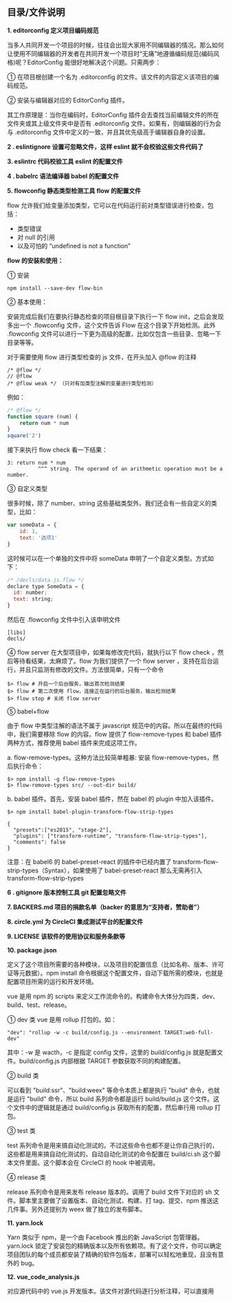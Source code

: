 ## 目录/文件说明

**1. editorconfig 定义项目编码规范**

当多人共同开发一个项目的时候，往往会出现大家用不同编辑器的情况。那么如何让使用不同编辑器的开发者在共同开发一个项目时“无痛”地遵循编码规范(编码风格)呢？EditorConfig 能很好地解决这个问题。只需两步：

① 在项目根创建一个名为 .editorconfig 的文件。该文件的内容定义该项目的编码规范。

② 安装与编辑器对应的 EditorConfig 插件。

其工作原理是：当你在编码时，EditorConfig 插件会去查找当前编辑文件的所在文件夹或其上级文件夹中是否有 .editorconfig 文件。如果有，则编辑器的行为会与 .editorconfig 文件中定义的一致，并且其优先级高于编辑器自身的设置。

**2 . eslintignore 设置可忽略文件，这样 eslint 就不会校验这些文件代码了**

**3.  eslintrc 代码校验工具 eslint 的配置文件**

**4 . babelrc 语法编译器 babel 的配置文件**

**5. flowconfig 静态类型检测工具 flow 的配置文件**

flow 允许我们给变量添加类型，它可以在代码运行前对类型错误进行检查，包括：

- 类型错误
- 对 null 的引用
- 以及可怕的 “undefined is not a function”

**flow 的安装和使用：**

① 安装 

```
npm install --save-dev flow-bin
```

② 基本使用：

安装完成后我们在要执行静态检查的项目根目录下执行一下 flow init，之后会发现多出一个 .flowconfig 文件，这个文件告诉 Flow 在这个目录下开始检测。此外 .flowconfig 文件可以进行一下更为高级的配置，比如仅包含一些目录、忽略一下目录等等。

对于需要使用 flow 进行类型检查的 js 文件，在开头加入 @flow 的注释

```
/* @flow */
// @flow 
/* @flow weak */ （只对有加类型注解的变量进行类型检测）
```

例如：

```javascript
/* @flow */
function square (num) {  
    return num * num
}
square('2')
```

接下来执行 flow check 看一下结果：

```
3: return num * num
          ^^^ string. The operand of an arithmetic operation must be a number.
```

③ 自定义类型

很多时候，除了 number、string 这些基础类型外，我们还会有一些自定义的类型，比如：

```javascript
var someData = {
    id: 1,
    text: '选项1'
}
```

这时候可以在一个单独的文件中将 someData 申明了一个自定义类型。方式如下：

```javascript
/* /decls/data.js.flow */
declare type SomeData = {
  id: number;
  text: string;
}
```

然后在 .flowconfig 文件中引入该申明文件

```
[libs]
decls/
```

④ flow server
在大型项目中，如果每修改完代码，就执行以下 flow check ，然后等待看结果，太麻烦了。flow 为我们提供了一个 flow server ，支持在后台运行，并且只监测有修改的文件。方法很简单，只有一个命令

```
$> flow # 开启一个后台服务，输出首次检测结果
$> flow # 第二次使用 flow，连接正在运行的后台服务，输出检测结果
$> flow stop # 关闭 flow server
```

⑤ babel+flow

由于 flow 中类型注解的语法不属于 javascript 规范中的内容。所以在最终的代码中，我们需要移除 flow 的内容。flow 提供了 flow-remove-types 和 babel 插件两种方式，推荐使用 babel 插件来完成这项工作。

a. flow-remove-types。这种方法比较简单粗暴: 安装 flow-remove-types，然后执行命令：

```
$> npm install -g flow-remove-types
$> flow-remove-types src/ --out-dir build/
```

b. babel 插件。首先，安装 babel 插件，然在 babel 的 plugin 中加入该插件。

```
$> npm install babel-plugin-transform-flow-strip-types

{
  "presets":["es2015", "stage-2"],
  "plugins": ["transform-runtime", "transform-flow-strip-types"],
  "comments": false
}
```

注意：在 babel6 的 babel-preset-react 的插件中已经内置了 transform-flow-strip-types（Syntax），如果使用了 babel-preset-react 那么无需再引入 transform-flow-strip-types

**6 . gitignore 版本控制工具 git 配置忽略文件**

**7.  BACKERS.md 项目的捐款名单（backer 的意思为“支持者，赞助者”）**

**8. circle.yml 为 CircleCI 集成测试平台的配置文件**

**9.  LICENSE 该软件的使用协议和服务条款等**

**10.  package.json**

定义了这个项目所需要的各种模块，以及项目的配置信息（比如名称、版本、许可证等元数据）。npm install 命令根据这个配置文件，自动下载所需的模块，也就是配置项目所需的运行和开发环境。

vue 是用 npm 的 scripts 来定义工作流命令的。构建命令大体分为四类，dev、build、test、release。

① dev 类
vue 是用 rollup 打包的。如：

```
"dev": "rollup -w -c build/config.js --environment TARGET:web-full-dev"
```

其中：-w 是 wacth，-c 是指定 config 文件，这里的 build/config.js 就是配置文件。build/config.js 内部根据 TARGET 参数获取不同的构建配置。

② build 类

可以看到 "build:ssr"、"build:weex" 等命令本质上都是执行 "build" 命令，也就是运行 "build" 命令，所以 build 系列命令都是运行 build/build.js 这个文件。这个文件中的逻辑就是通过 build/config.js 获取所有的配置，然后串行用 rollup 打包。

③ test 类

test 系列命令是用来搞自动化测试的。不过这些命令也都不是让你自己执行的，这些都是用来搞自动化测试的，自动自动化测试的命令配置在 build/ci.sh 这个脚本文件里面。这个脚本会在 CircleCI 的 hook 中被调用。

④ release 类

release 系列命令是用来发布 release 版本的。调用了 build 文件下对应的 sh 文件。脚本里主要做了设置版本、自动化测试、构建、打 tag、提交、npm 推送这几件事。另外还提别为 weex 做了独立的发布脚本。

**11.  yarn.lock**

Yarn 类似于 npm，是一个由 Facebook 推出的新 JavaScript 包管理器。yarn.lock 锁定了安装包的精确版本以及所有依赖项。有了这个文件，你可以确定项目团队的每个成员都安装了精确的软件包版本，部署可以轻松地重现，且没有意外的 bug。

**12.  vue_code_analysis.js**

对应源代码中的 vue.js 开发版本。该文件对源代码逐行分析注释，可以直接用 <script> 标签引入该文件。

**13. 源码 src**


|——  compiler	编译器，解析模板

|——  core	Vue 核心代码

|——  platforms	不同平台下各自独有代码

|——  server	 服务器端渲染， server side render (ssr)

|——  sfc  将 .vue 文件转换为 sfc 对象（可识别组件）

|—— shared 工具函数集



下面对 core 目录简单介绍下（详细分析见源码注释）：

**1. components 目录，定义 <KeepAlive> 组件。**

**2. global-api 目录，定义以下公共方法：**

```javascript
Vue.extend( options ) // 传入一个配置对象，生成新的组件构造函数
Vue.set( target, key, value ) // 设置对象属性
Vue.delete( target, key ) // 删除对象的属性
Vue.nextTick( [callback, context] ) // 在下次 DOM 更新循环结束之后执行回调函数
Vue.use( plugin ) // 安装 Vue.js 插件
Vue.mixin( mixin ) // 全局注册一个混入，影响之后创建的每一个 Vue 实例
Vue.compile( template ) // 将字符串模板编译成渲染函数

Vue.directive( id, [definition] ) // 注册或获取全局指令（两个实参注册，一个实参获取）
Vue.component( id, [definition] ) // 注册或获取全局组件（两个实参注册，一个实参获取）
Vue.filter( id, [definition] ) // 注册或获取全局过滤器（两个实参注册，一个实参获取）
```

**3. instance 目录**

index.js 定义 Vue 构造函数
构造函数接受配置对象 options 作为实参，新建 Vue 实例。

init.js 定义 Vue.prototype._init 方法
这是 Vue 构造函数中唯一调用的一个方法，该方法完成实例的初始化以及视图初始渲染。

state.js 定义以下 5 个属性/方法：

```javascript
Vue.prototype.$data // vm.$data -> vm._data -> vm.$options.data
Vue.prototype.$props // vm.$props -> vm._props -> vm.$options.props
Vue.prototype.$set // 设置对象属性，这是全局 Vue.set 方法的别名
Vue.prototype.$delete // 删除对象属性，这是全局 Vue.delete 方法的别名
Vue.prototype.$watch // 观察一个函数返回值/表达式的值，若发生变化就触发回调函数
```

events.js 定义以下 4 个方法：

```javascript
Vue.prototype.$on // 监听自定义事件
Vue.prototype.$once // 监听自定义事件（只触发一次，然后自动解除监听）
Vue.prototype.$off // 移除自定义事件监听器
Vue.prototype.$emit // 触发事件
```

lifecycle.js 定义以下 3 个方法：

```javascript
Vue.prototype._update // 更新视图（内部方法）
Vue.prototype.$forceUpdate // 更新视图（实际上就是调用上面的 _update 方法）
Vue.prototype.$destroy // 完全销毁一个实例。清理它与其它实例的连接，解绑它的全部指令及事件监听器
```

render.js 定义以下多个渲染相关的内部方法：

```javascript
Vue.prototype.$nextTick // 将回调函数延迟到下次 DOM 更新循环之后执行（它跟全局方法 Vue.nextTick 一样，不同的是回调的 this 自动绑定到调用它的实例上）
Vue.prototype._render // 生成当前实例对应的虚拟节点 vnode
Vue.prototype._o = markOnce // 标记静态树（v-once）
Vue.prototype._n = toNumber // 转为数值
Vue.prototype._s = toString // 转为字符串
Vue.prototype._l = renderList // 渲染 v-for 列表
Vue.prototype._t = renderSlot // 渲染 <slot>
Vue.prototype._q = looseEqual // 形式上（都转为字符串后）是否相等
Vue.prototype._i = looseIndexOf // 返回元素在数组中的索引
Vue.prototype._m = renderStatic // 渲染静态树
Vue.prototype._f = resolveFilter // 根据 id 返回某个指定的过滤器
Vue.prototype._k = checkKeyCodes // 检查当前按下的键盘按键，若不是指定的键，则返回 true
Vue.prototype._b = bindObjectProps // 将 v-bind="object" 转换成 VNode 的 data
Vue.prototype._v = createTextVNode // 创建文本 VNode
Vue.prototype._e = createEmptyVNode // 创建一个空的 vNode（注释）
Vue.prototype._u = resolveScopedSlots // 返回作用域插槽渲染函数集合
Vue.prototype._g = bindObjectListeners // 将 v-on="object" 转换成 VNode 的 data
```
**4. observer 目录，讲述 Observer-Dep-Watcher 之间的三角关系**

这一部分相对独立，是学习观察者模式很好的例子，这里只介绍两个函数的执行流程：

```javascript
observe(data, true /* 作为根 data */)
```

(1) 如果 data 不是对象就返回，只有对象才继续执行后续步骤

(2) 如果 data 有对应的 Observer 实例 data.ob 那就将它作为 observe 方法返回值

(3) 如果 data 没有对应的 Observer 实例，那就执行 ob = new Observer(value)

(4) new Observer(value) 的本质是执行 ob.walk(data)

(5) 依次遍历 data 的属性 key，执行 defineReactive$$1(obj, keys[i], obj[keys[i]])

(6) defineReactive$$1 会劫持属性 key 的 get/set 操作。

(7) 当获取属性 key 时除了返回属性值，还会将 Dep.target（即与属性 key 对应的 watcher）加入到 key 的订阅者数组里（dep.depend() -> Dep.target.addDep(dep)）

(8) 当设置属性 key 时除了更新属性值外，还会由主题对象 dep 发出通知给所有的订阅者 dep.notify()

总的来说就是：observe(data) -> new Observer(data) -> defineReactive$$1()

```javascript
var watcher = new Watcher(vm, 'aaa.bbb.ccc' , cb, options);
```

(1) 执行 watcher = new Watcher() 会定义 watcher.getter = parsePath(‘aaa.bbb.ccc’)（这是一个函数），同时也会定义 watcher.value = watcher.get()，而这会触发执行 watcher.get()

(2) 执行 watcher.get() 就是执行 watcher.getter.call(vm, vm)，也就是 parsePath(‘aaa.bbb.ccc’).call(vm, vm)

(3) 执行 parsePath(‘aaa.bbb.ccc’).call(vm, vm) 会触发 vm.aaa.bbb.ccc 属性读取操作

(4) vm.aaa.bbb.ccc 属性读取会触发 aaa.bbb.cc 属性的 get 函数（在 defineReactive$$1 函数中定义）

(5) get 函数会触发 dep.depend()，也就是 Dep.target.addDep(dep)，即把 Dep.target 这个 Watcher 实例添加到 dep.subs 数组里（也就是说，dep 可以发布消息通知给订阅者 Dep.target）

(6) 那么 Dep.targe 又是什么呢？其实 (2) 中执行 watcher.get() 之前已经将 Dep.target 锁定为当前 watcher（等到 watcher.get() 执行结束时释放 Dep.target）

(7) 于是，watcher 就加入了 aaa.bbb.ccc 属性的订阅数组，也就是说 watcher 对 aaa.bbb.ccc 属性感兴趣

(8) 当给 aaa.bbb.ccc 属性赋值时，如 vm.aaa.bbb.ccc = 100 会触发 vm 的 aaa.bbb.ccc 属性的 set 函数（在 defineReactive$$1 函数中定义）

(9) set 函数触发 dep.notify()

(10) 执行 dep.notify() 就会遍历 dep.subs 中的所有 watcher，并依次执行 watcher.update()

(11) 执行 watcher.update() 又会触发 watcher.run()

(12) watcher.run() 触发 watcher.cb.call(watcher.vm, value, oldValue);

**5. util 目录**

debug.js 定义 3 个辅助调试的方法：

```javascript
warn(msg, vm) // 打印警告信息
tip(msg, vm) // 打印提示信息
formatComponentName(vm, includeFile) // 返回格式化的字符串形式组件名
```

env.js 做一些环境相关的功能嗅探和兼容性处理，例如对象是否原生支持 watch 方法，事件监听是否支持 Passive 模式，当前是否处在服务器环境，以及封装 nextTick 函数和 _Set 类。这里着重说一说 nextTick 函数的。

原函数代码比较多，为了便于理解，这里做个简化：

```javascript
var callbacks = [];
var pending = false;
var timerFunc;

function nextTickHandler () {
    /* 依次执行 callbacks 队列中的函数，并清空该队列，解锁 */
}
timerFunc = function () {
    /* 异步执行 nextTickHandler() */
};
var nextTick = function queueNextTick (cb, ctx) {
    var _resolve;
    /* 将匿名函数封装 cb/_resolve，并推入 callbacks 队列 */
    callbacks.push(function () {
      if (cb) {
        cb.call(ctx);
      } else if (_resolve) {
        _resolve(ctx);
      }
    });
    /* 执行 timerFunc() 并上锁 */
    if (!pending) {
      pending = true;
      timerFunc();
    }
    /* 参数为空并且不支持 Promise */
    if (!cb && typeof Promise !== 'undefined') {
      return new Promise(function (resolve, reject) {
        /* 于是可以用 _resolve 方法来触发 Promise 实例的 then 回调 */
        _resolve = resolve;
      })
    }
}
```

总结一下 nextTick 函数的用法：

```javascript
var nextTick = function queueNextTick (cb, ctx) {...}
```

a) 若 cb 参数不存在或当前环境不支持 Promise，则没有指定返回值，也就是 undefined；

b) 否则，返回一个 promise 实例

也就是说：

① nextTick 方法有实参时，将实参加入回调函数队列 callbacks，然后在本轮DOM 更新循环结束后，依次执行回调队列 callbacks 中的函数；

② nextTick 方法没有实参时，返回一个 Promise 实例。可以为该实例添加 then 回调，待队列 callbacks 中函数执行 _resolve(ctx) 时触发 then 的回调方法

options.js 定义各个选项合并策略，简单地说就是：每个组件构造函数原本都有一些选项，新建组件实例的时候又会传入选项配置对象，这就涉及到选项之间的合并问题。在这里是这么处理的：

```javascript
// 1. 初始化合并策略对象
config.optionMergeStrategies = Object.create(null)
strats = config.optionMergeStrategies

// 2. 逐步添加各个选项的合并策略
strats.el = strats.propsData = function (parent, child, vm, key) {...}
strats.data = function (parentVal, childVal, vm) {...}

[
  'beforeCreate',
  'created',
  'beforeMount',
  'mounted',
  'beforeUpdate',
  'updated',
  'beforeDestroy',
  'destroyed',
  'activated',
  'deactivated'
].forEach(hook => {
  strats[hook] = mergeHook
})

[
 'component',
 'directive',
 'filter'
].forEach(function (type) {
  strats[type + 's'] = mergeAssets
})

strats.watch = function (parentVal, childVal) {...}

strats.props =
strats.methods =
strats.inject =
strats.computed = function (parentVal: ?Object, childVal: ?Object): ?Object {
  ...
}
strats.provide = mergeDataOrFn

/*
  可以看到，逐步给 strats 添加合并方法（不同的属性，对应的合并策略不太一样）
  这些方法的形式都很统一：f(parentVal, childVal, vm ,key) ，最多四个参数，一般两个参数就行。
 */

// 3. 合并选项对象（简化的 mergeOptions 方法）
function mergeOptions (
  parent: Object,
  child: Object,
  vm?: Component
): Object {

  /* 打印出不合要求的组件名 */

  /* 修正 child 对象 */

  /* 
     将 child.props 的每一项都格式化成对象格式
     将数组 child.inject 转化为对象格式
     将 child.directives 的每一项都格式化成对象格式
  */

  /* 递归 mergeOptions() 修正 parent 对象 */

  const options = {}
  let key

  // ① 遍历 parent 对象的属性，合并
  for (key in parent) {
    mergeField(key)
  }

  // ② 遍历 (child - parent) 差集的属性，合并
  for (key in child) {
    if (!hasOwn(parent, key)) {
      mergeField(key)
    }
  }

  // 合并 key 选项
  function mergeField (key) {
    /*    
      其中 defaultStrat(parentVal, childVal) 是一个函数，默认合并策略函数
      也就是说，如果没有对某个 key 选项指定合并策略，就用默认的策略 defaultStrat
    */
    const strat = strats[key] || defaultStrat
    options[key] = strat(parent[key], child[key], vm, key)
  }

  return options
}
```

props.js 提供一个对外方法

```javascript
validateProp(key, propOptions, propsData, vm)
/*
  该函数执行流程为：
  ① 若属性约束条件 propOptions 规定属性 key 是布尔值，那就修正属性值为 true/false
  ② 若 propsData 中取到的 key 对应的属性值是 undefined，那就取约束条件中的默认值
  ③ 依据约束条件 propOptions 对属性是否必需，类型是否匹配，能都通过校验函数等检查
  ④ 返回属性值
 */
```

另外，error.js 定义错误处理函数 handleError、lang.js 定义几个全局的工具方法、pref.js 定义 mark、measure 等两个耗时计算辅助方法。

**6. vdom 目录**

vnode.js 定义虚拟节点 VNode 构造函数以及相关 api

```javascript
VNode = function VNode (
  tag,
  data,
  children,
  text,
  elm,
  context,
  componentOptions,
  asyncFactory
)

createEmptyVNode(text) // 创建文本空虚拟节点
createTextVNode(val) // 创建文本虚拟节点
cloneVNode(vnode) // 克隆虚拟节点
cloneVNodes(vnodes) // 克隆一组虚拟节点

// 注意 vnode 必须是唯一的，所以克隆时必须新建一个完全独立的 vnode，而不能通过浅拷贝方式共用
```

create-component.js 对外提供两个方法：

```javascript
// 创建组件节点，返回 vnode
createComponent (Ctor, data, context, children, tag)

// 创建与 vnode 对象的组件实例
createComponentInstanceForVnode (vnode, parent, parentElm, refElm)

```

create-element.js 对外提供一个方法：

```javascript
// 创建元素节点，返回 vnode
_createElement (context, tag, data, children, normalizationType)

// 该函数的作用是生成 vnode，分为以下几类：

// ① data && data.\_\_ob\_\_ 存在：
return createEmptyVNode()

// ② !tag 即 tag 不存在：
return createEmptyVNode()

// ③ tag 是 html/svg 内置标签名：
return vnode = new VNode(config.parsePlatformTagName(tag), data, children, undefined, undefined, context);

// ④ tag 是组件标签名（字符串）：
return vnode = createComponent(resolveAsset(context.$options, 'components', tag), data, context, children, tag);

// ⑤ tag 是其他字符串：
return vnode = new VNode(tag, data, children, undefined, undefined, context);

// ⑥ tag 是构造函数名：
return vnode = createComponent(tag, data, context, children);

// 可以看出，除了直接调用 new VNode() 生成 vnode，还有就是用 createComponent() 和 createEmptyVNode() 来生成 vnode 
```

create-functional-component.js 对外提供一个方法：

```javascript
// 创建函数式组件节点，返回 vnode
createFunctionalComponent (Ctor, propsData, data, context, children)

/*
  函数式组件和普通组件定义的不同点体现在：

  1. 选项对象中显式指定 functional: true
  2. render 函数多一个参数 context 代表上下文
     其中，context 提供以下属性给组件使用：
     props：提供 props 的对象
     children: VNode 子节点的数组
     slots: slots 对象
     data：传递给组件的 data 对象
     parent：对父组件的引用
     listeners: 一个包含了组件上所注册的 v-on 侦听器的对象。这只是一个指向 data.on 的别名。
     injections: 如果使用了 inject 选项，则该对象包含了应当被注入的属性。
 */
```

patch.js 对外提供一个方法 createPatchFunction(backend) 这个方法非常非常长，长得看起来想吐，但是这个方法很重要，为了便于理解，将其简化为：

```javascript
export function createPatchFunction (backend) {

    /* 初始化 cbs = {...} */

    // 定义以下方法
    function emptyNodeAt (elm){...}
    function createRmCb (childElm, listeners){...}
    function removeNode (el){...}
    function createElm (vnode, insertedVnodeQueue, parentElm, refElm, nested) {...}
    function createComponent (vnode, insertedVnodeQueue, parentElm, refElm){...}
    function initComponent (vnode, insertedVnodeQueue){...}
    function reactivateComponent (vnode, insertedVnodeQueue, parentElm, refElm)
    function insert (parent, elm, ref$$1){...}
    function createChildren (vnode, children, insertedVnodeQueue){...}
    function isPatchable (vnode){...}
    function invokeCreateHooks (vnode, insertedVnodeQueue){...}
    function setScope (vnode){...}
    function addVnodes(parentElm,refElm,vnodes,startIdx,endIdx,insertedVnodeQueue){...}
    function invokeDestroyHook (vnode){...}
    function removeVnodes (parentElm, vnodes, startIdx, endIdx){...}
    function removeAndInvokeRemoveHook (vnode, rm){...}
    function updateChildren(parentElm,oldCh,newCh,insertedVnodeQueue,removeOnly){...}
    function patchVnode (oldVnode, vnode, insertedVnodeQueue, removeOnly)
    function invokeInsertHook (vnode, queue, initial){...}
    function hydrate (elm, vnode, insertedVnodeQueue){...}
    function assertNodeMatch (node, vnode){...}

    // 最后返回 patch 函数
    return function patch (oldVnode,vnode,hydrating,removeOnly,parentElm,refElm){...}
}

// 再简化一点：
export function createPatchFunction (backend) {
    // ...
    return function patch (oldVnode,vnode,hydrating,removeOnly,parentElm,refElm){...}
}

// 实际调用时：
var patch = createPatchFunction({ nodeOps: nodeOps, modules: modules });
/* 
  其中：
  ① nodeOps 对象封装了 dom 操作相关方法
  ② modules 为属性、指令等相关的生命周期方法
*/
```

好，继续看看 patch 方法是什么鬼：

```
patch (oldVnode, vnode, hydrating, removeOnly, parentElm, refElm)
```

其中：

① oldVnode 可能是 VNode 实例，也可能是 dom 元素

② vnode 为新的 VNode 实例

③ hydrating 为 true 才执行 hydrate() 函数“注水”，这里的 oldVnode 就是 dom 元素

④ removeOnly 该参数只用于 <transition-group> 中，确保被移除的元素在离开时保持相对正确的位置

⑤ parentElm 为 dom 元素，它将作为虚拟 vnode 生成的 dom 元素的父元素

⑥ refElm 作为 vnode 生成的 dom 元素插入父元素 parentElm 时的参考节点（插入 refElm 元素之前）

**一言以蔽之，patch 函数的作用就是根据虚拟节点 vnode 来生成 dom 树并更新视图，最后返回该 dom 树。**

**7. config.js 全局配置**

```javascript
{
  // 选项合并策略
  optionMergeStrategies: Object.create(null),

  // 是否打印警告日志
  silent: false,

  /*
     若该值为 true，那么在开发模式下会出现提示：
     当前为开发模式，若需要部署生产模式代码别忘了开启生产模式开关
   */
  productionTip: process.env.NODE_ENV !== 'production',

  // 是否开启 devtools（一种专门针对 Vue.js 的控制台调试工具）
  devtools: process.env.NODE_ENV !== 'production',

  // 是否记录耗时等性能数据
  performance: false,

  // 错误处理函数
  errorHandler: null,

  // 警告处理函数
  warnHandler: null,

  // 规定可以忽略的自定义元素。要不然 Vue 会认为是你忘记注册该组件或组件名拼错了，并抛警告。
  ignoredElements: [],

  // 给 v-on 自定义键位别名
  keyCodes: Object.create(null),

  // 检验该标签是否为保留标签（和当前平台有关）
  isReservedTag: no,

  // 检验该属性名是否为保留属性（和当前平台有关）
  isReservedAttr: no,

  // 检验该元素是否为未知元素（和当前平台有关）
  isUnknownElement: no,

  // 获取标签的命名空间，也可以理解为获取标签的文档类型（html、svg 等等）
  getTagNamespace: noop,

  // 在特点平台下解析真正的标签名
  parsePlatformTagName: identity,

  // 检查某个 attr，看其是否应该用 prop，例如 value
  mustUseProp: no,

  // 生命周期钩子函数名组成的数组
  _lifecycleHooks: LIFECYCLE_HOOKS
}
```

**8. index.js 导出 Vue**

```javascript
// ① 引入 Vue 构造函数，此时的 Vue 只添加了 Vue.prototype._init 等原型（实例）方法
import Vue from './instance/index'

// ② 将静态方法挂载在 Vue 上，于是就有了 Vue.extend 等全局 API
initGlobalAPI(Vue)

// ③ 定义实例属性 Vue.prototype.$isServer、Vue.prototype.$ssrContext

// ④ 定义当前 Vue 版本号（构建的时候会调用 build/config.js，将 __VERSION__ 替换为实际的版本号）
Vue.version = '__VERSION__'

// ⑤ 导出 Vue
```

篇幅有点长，暂时到这里，如有需要再对本文进行补充。更详细的注解直接看源代码注释。

参考：
1. https://cn.vuejs.org/
2. http://www.jianshu.com/p/712cea0ef70e
3. https://zhuanlan.zhihu.com/p/24649359?utm_source=tuicool&utm_medium=referral
4. http://www.jianshu.com/p/41f9d7461844
5. https://segmentfault.com/a/1190000006983211
6. https://www.brooch.me/2017/03/17/vue-source-notes-1/
7. https://www.brooch.me/tags/vue/
8. https://www.gitbook.com/book/114000/read-vue-code/details
9. http://www.cnblogs.com/QH-Jimmy/archive/2017/05.html
